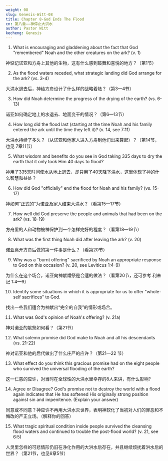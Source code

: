 ```yaml
---
weight: 08
slug: Genesis-Witt-08
title: Chapter 8-God Ends The Flood
cn: 第八章——神停止大洪水
author: Pastor Witt
kecheng: Genesis
---
```


1. What is encouraging and gladdening about the fact that God "remembered" Noah and the other creatures on the ark? (v. 1)

神惦记诺亚和方舟上其他的生物，这有什么感到鼓舞和喜悦的地方？（第1节）

2. As the flood waters receded, what strategic landing did God arrange for the ark? (vs. 3-4)

大洪水退去后，神给方舟设计了什么样的战略着陆？（第3—4节）

3. How did Noah determine the progress of the drying of the earth? (vs. 6-13)

诺亚如何确定地上的水退去、地面变干的情况？（第6—13节）

4. How long did the flood last (starting at the time Noah and his family entered the ark until the time they left it)? (v. 14, see 7:11)

大洪水持续了多久？（从诺亚和他家人进入方舟到他们出来算起）？（第14节，也见 7章11节）

5. What wisdom and benefits do you see in God taking 335 days to dry the earth that it only took Him 40 days to flood?

神用了335天时间使水从地上退去，却只用了40天降下洪水，这里体现了神的什么智慧和益处？

6. How did God "officially" end the flood for Noah and his family? (vs. 15-17)

神如何“正式的”为诺亚及家人结束大洪水？（看第15—17节）

7. How well did God preserve the people and animals that had been on the ark? (vs. 18-19)

方舟里的人和动物被神保护到一个怎样完好的程度？（看第18—19节）

8. What was the first thing Noah did after leaving the ark? (v. 20)

诺亚离开方舟后做的第一件事是什么？（看第20节）

9. Why was a "burnt offering" sacrificed by Noah an appropriate response to God on this occasion? (v. 20, see Leviticus 1:4-9)

为什么在这个场合，诺亚向神献燔祭是合适的做法？（看第20节，还可参考 利未记 1:4—9）

10. Identify some situations in which it is appropriate for us to offer "whole-self sacrifices" to God.

找出一些我们适合为神献出“完全的自我”的情形或场合。

11. What was God's opinion of Noah's offering? (v. 21a)

神对诺亚的献祭如何看？（第21节）

12. What solemn promise did God make to Noah and all his descendants (vs. 21-22)

神对诺亚和他的后代做出了什么庄严的应许？（第21—22 节）

13. What effect do you think this gracious promise had on the eight people who survived the universal flooding of the earth?

这一仁慈的应许，对当时在全球性的大洪水里幸存的8人来讲，有什么影响?

14. Agree or Disagree? God's promise not to destroy the world with a flood again indicates that He has softened His originally strong position against sin and impenitence. (Explain your answer)

同意或不同意？神应许不再用大洪水灭世界，表明神软化了当初对人们的罪恶和不悔改的严正立场。（解释你的回答）

15. What tragic spiritual condition inside people survived the cleansing flood waters and continued to trouble the post-flood world? (v. 21, see 6:5)

人灵里怎样的可悲情形仍旧在净化作用的大洪水后存在，并且继续烦扰着洪水后的世界？（第21节，也见6章5节）

